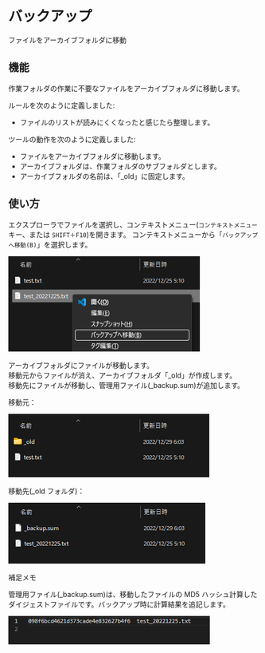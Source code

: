 # バックアップ

ファイルをアーカイブフォルダに移動

## 機能

作業フォルダの作業に不要なファイルをアーカイブフォルダに移動します。  

ルールを次のように定義しました:

* ファイルのリストが読みにくくなったと感じたら整理します。

ツールの動作を次のように定義しました:

* ファイルをアーカイブフォルダに移動します。
* アーカイブフォルダは、作業フォルダのサブフォルダとします。
* アーカイブフォルダの名前は、「_old」に固定します。

## 使い方

エクスプローラでファイルを選択し、コンテキストメニュー(`コンテキストメニュー`キー、または `SHIFT＋F10`)を開きます。
コンテキストメニューから「`バックアップへ移動(B)`」を選択します。

![バックアップ1](img/backup1.png)

アーカイブフォルダにファイルが移動します。  
移動元からファイルが消え、アーカイブフォルダ「_old」が作成します。  
移動先にファイルが移動し、管理用ファイル(_backup.sum)が追加します。

移動元：

![バックアップ2](img/backup2.png)

移動先(_old フォルダ)：

![バックアップ3](img/backup3.png)

補足メモ

管理用ファイル(_backup.sum)は、移動したファイルの MD5 ハッシュ計算したダイジェストファイルです。バックアップ時に計算結果を追記します。

![バックアップ4](img/backup4.png)
